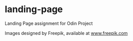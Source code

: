 # landing-page
Landing Page assignment for Odin Project

Images designed by Freepik, available at www.freepik.com

